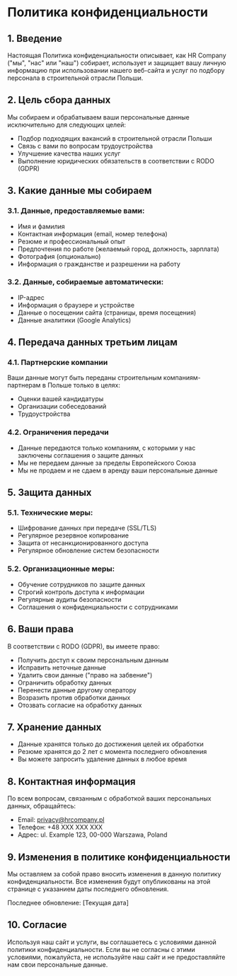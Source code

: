 # Политика конфиденциальности

## 1. Введение

Настоящая Политика конфиденциальности описывает, как HR Company ("мы", "нас" или "наш") собирает, использует и защищает вашу личную информацию при использовании нашего веб-сайта и услуг по подбору персонала в строительной отрасли Польши.

## 2. Цель сбора данных

Мы собираем и обрабатываем ваши персональные данные исключительно для следующих целей:
- Подбор подходящих вакансий в строительной отрасли Польши
- Связь с вами по вопросам трудоустройства
- Улучшение качества наших услуг
- Выполнение юридических обязательств в соответствии с RODO (GDPR)

## 3. Какие данные мы собираем

### 3.1. Данные, предоставляемые вами:
- Имя и фамилия
- Контактная информация (email, номер телефона)
- Резюме и профессиональный опыт
- Предпочтения по работе (желаемый город, должность, зарплата)
- Фотография (опционально)
- Информация о гражданстве и разрешении на работу

### 3.2. Данные, собираемые автоматически:
- IP-адрес
- Информация о браузере и устройстве
- Данные о посещении сайта (страницы, время посещения)
- Данные аналитики (Google Analytics)

## 4. Передача данных третьим лицам

### 4.1. Партнерские компании
Ваши данные могут быть переданы строительным компаниям-партнерам в Польше только в целях:
- Оценки вашей кандидатуры
- Организации собеседований
- Трудоустройства

### 4.2. Ограничения передачи
- Данные передаются только компаниям, с которыми у нас заключены соглашения о защите данных
- Мы не передаем данные за пределы Европейского Союза
- Мы не продаем и не сдаем в аренду ваши персональные данные

## 5. Защита данных

### 5.1. Технические меры:
- Шифрование данных при передаче (SSL/TLS)
- Регулярное резервное копирование
- Защита от несанкционированного доступа
- Регулярное обновление систем безопасности

### 5.2. Организационные меры:
- Обучение сотрудников по защите данных
- Строгий контроль доступа к информации
- Регулярные аудиты безопасности
- Соглашения о конфиденциальности с сотрудниками

## 6. Ваши права

В соответствии с RODO (GDPR), вы имеете право:
- Получить доступ к своим персональным данным
- Исправить неточные данные
- Удалить свои данные ("право на забвение")
- Ограничить обработку данных
- Перенести данные другому оператору
- Возразить против обработки данных
- Отозвать согласие на обработку данных

## 7. Хранение данных

- Данные хранятся только до достижения целей их обработки
- Резюме хранятся до 2 лет с момента последнего обновления
- Вы можете запросить удаление данных в любое время

## 8. Контактная информация

По всем вопросам, связанным с обработкой ваших персональных данных, обращайтесь:

- Email: privacy@hrcompany.pl
- Телефон: +48 XXX XXX XXX
- Адрес: ul. Example 123, 00-000 Warszawa, Poland

## 9. Изменения в политике конфиденциальности

Мы оставляем за собой право вносить изменения в данную политику конфиденциальности. Все изменения будут опубликованы на этой странице с указанием даты последнего обновления.

Последнее обновление: [Текущая дата]

## 10. Согласие

Используя наш сайт и услуги, вы соглашаетесь с условиями данной политики конфиденциальности. Если вы не согласны с этими условиями, пожалуйста, не используйте наш сайт и не предоставляйте нам свои персональные данные. 